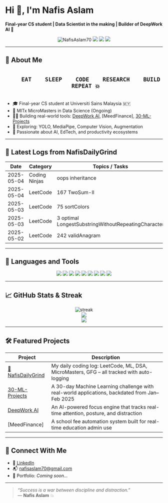 # Hi 👋, I'm Nafis Aslam  
**Final-year CS student | Data Scientist in the making | Builder of DeepWork AI 🧠**

<p align="center">
  <img src="https://komarev.com/ghpvc/?username=NafisAslam70&label=Profile%20views&color=0e75b6&style=flat" alt="NafisAslam70" />
  <a href="https://www.linkedin.com/in/nafis-aslam/"><img src="https://img.shields.io/badge/-LinkedIn-blue?style=flat&logo=linkedin" /></a>
  <a href="https://github.com/NafisAslam70?tab=repositories"><img src="https://img.shields.io/badge/-GitHub-000?style=flat&logo=github" /></a>
  <a href="mailto:nafisaslam70@gmail.com"><img src="https://img.shields.io/badge/-Email-red?style=flat&logo=gmail" /></a>
</p>

---

## 🧠 About Me

<p align="center">
  <strong><code style="font-size: 18px;">
    EAT &nbsp;&nbsp; SLEEP &nbsp;&nbsp; CODE &nbsp;&nbsp; RESEARCH &nbsp;&nbsp; BUILD &nbsp;&nbsp; REPEAT 💥  
  </code></strong>
</p>

- 🎓 Final-year CS student at Universiti Sains Malaysia 🇲🇾  
- 🧠 MITx MicroMasters in Data Science (Ongoing)  
- 👨‍💻 Building real-world tools: [DeepWork AI](https://github.com/NafisAslam70/DeepWork-AI), [MeedFinance], [30-ML-Projects](https://github.com/NafisAslam70/30-ML-Projects)  
- 🧪 Exploring: YOLO, MediaPipe, Computer Vision, Augmentation  
- 🌱 Passionate about AI, EdTech, and productivity ecosystems  

---


<!-- AUTO-LOG-START -->

## 📅 Latest Logs from NafisDailyGrind

| Date       | Category         | Topics / Tasks                             |
|------------|------------------|--------------------------------------------|
| 2025-05-04 | Coding Ninjas | oops inheritance |
| 2025-05-04 | LeetCode | 167 TwoSum-II |
| 2025-05-03 | LeetCode | 75 sortColors |
| 2025-05-03 | LeetCode | 3 optimal LongestSubstringWithoutRepeatingCharacter |
| 2025-05-02 | LeetCode | 242 validAnagram |

<!-- AUTO-LOG-END -->
---
## 🧰 Languages and Tools

<p align="center">
  <img src="https://img.shields.io/badge/Python-F8DC3E?style=flat&logo=python&logoColor=black" />
  <img src="https://img.shields.io/badge/React-20232A?style=flat&logo=react" />
  <img src="https://img.shields.io/badge/Next.js-000?style=flat&logo=next.js" />
  <img src="https://img.shields.io/badge/TailwindCSS-38B2AC?style=flat&logo=tailwind-css" />
  <img src="https://img.shields.io/badge/YOLOv8-FF0080?style=flat" />
  <img src="https://img.shields.io/badge/MediaPipe-orange?style=flat&logo=google" />
  <img src="https://img.shields.io/badge/Jupyter-F37626?style=flat&logo=jupyter" />
  <img src="https://img.shields.io/badge/MySQL-4479A1?style=flat&logo=mysql" />
  <img src="https://img.shields.io/badge/Git-F05032?style=flat&logo=git" />
</p>

---

## 📈 GitHub Stats & Streak

<p align="center">
  <img src="https://github-readme-streak-stats.herokuapp.com?user=NafisAslam70&theme=tokyonight&date_format=M%20j%5B%2C%20Y%5D" alt="streak" />
  <br />
  <img src="https://github-readme-stats.vercel.app/api?username=NafisAslam70&show_icons=true&theme=tokyonight&count_private=true" />
  <br />
  <img src="https://github-readme-stats.vercel.app/api/top-langs/?username=NafisAslam70&layout=compact&theme=tokyonight" />
</p>

---

## 🛠️ Featured Projects

| Project | Description |
|--------|-------------|
[📅 NafisDailyGrind](https://github.com/NafisAslam70/NafisDailyGrind) | My daily coding log: LeetCode, ML, DSA, MicroMasters, GFG – all tracked with auto-logging |
| [30-ML-Projects](https://github.com/NafisAslam70/30-ML-Projects) | A 30-day Machine Learning challenge with real-world applications, backdated from Jan–Feb 2025 |
| [DeepWork AI](https://github.com/NafisAslam70/DeepWork-AI) | An AI-powered focus engine that tracks real-time attention, posture, and distraction |
| [MeedFinance] | A school fee automation system built for real-time education admin use |

---

## 🔗 Connect With Me

- 🔗 [LinkedIn](https://www.linkedin.com/in/nafis-aslam/)
- 📬 nafisaslam70@gmail.com
- 🧠 Portfolio: _Coming soon..._

---

> _“Success is a war between discipline and distraction.”_  
> — **Nafis Aslam** 💥

